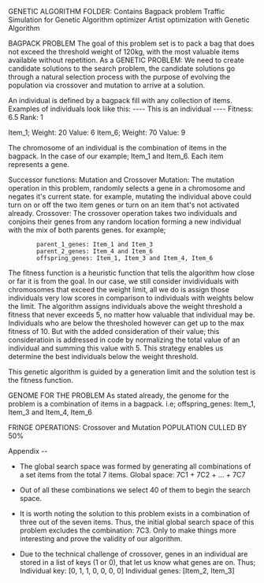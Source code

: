 GENETIC ALGORITHM FOLDER: 
Contains Bagpack problem
Traffic Simulation for Genetic Algorithm optimizer
Artist optimization with Genetic Algorithm


BAGPACK PROBLEM
The goal of this problem set is to pack a bag that does not exceed the threshold
weight of 120kg, with the most valuable items available without repetition. 
As a GENETIC PROBLEM: 
We need to create candidate solutions to the search problem, the candidate 
solutions go through a natural selection process with the purpose of evolving 
the population via crossover and mutation to arrive at a solution. 

An individual is defined by a bagpack fill with any collection of items.
Examples of individuals look liike this: 
 ---- This is an individual ----
Fitness:  6.5      Rank:  1

Item_1;     Weight: 20 Value: 6
Item_6;     Weight: 70 Value: 9

The chromosome of an individual is the combination of items in the bagpack.
In the case of our example; Item_1 and Item_6. Each item represents a gene. 

Successor functions: Mutation and Crossover
Mutation: The mutation operation in this problem, randomly selects a gene in a
		  chromosome and negates it's current state. 
		  for example, mutating the individual above could turn on or off the 
		  two item genes or turn on an item that's not activated already. 
Crossover: The crossover operation takes two individuals and conjoins their genes
			from any random location forming a new individual with the mix of 
			both parents genes. for example; 

			parent_1_genes: Item_1 and Item_3
			parent_2_genes: Item_4 and Item_6
			offspring_genes: Item_1, Item_3 and Item_4, Item_6

The fitness function is a heuristic function that tells the algorithm how close
or far it is from the goal. In our case, we still consider invidividuals with
chromosomes that exceed the weight limit, all we do is assign those individuals
very low scores in comparison to individuals with weights below the limit.
The algorithm assigns individuals above the weight threshold a fitness that never
exceeds 5, no matter how valuable that individual may be. 
Individuals who are below the thresholed however can get up to the max fitness of
10. But with the added consideration of their value; this consideratioin is addressed
in code by normalizing the total value of an individual and summing this value 
with 5. This strategy enables us determine the best individuals below the weight
threshold. 

This genetic algorithm is guided by a generation limit and the solution test is
the fitness function. 


GENOME FOR THE PROBLEM 
As stated already, the genome for the problem is a combination of items in a 
bagpack. 
i.e;        offspring_genes: Item_1, Item_3 and Item_4, Item_6

FRINGE OPERATIONS: Crossover and Mutation
POPULATION CULLED BY 50%


Appendix --
- The global search space was formed by generating all combinations of 
  a set items from the total 7 items. 
  Global space: 7C1 + 7C2 + ... + 7C7

- Out of all these combinations we select 40 of them to begin the search space.

- It is worth noting the solution to this problem exists in a combination of three 
  out of the seven items. Thus, the initial global search space of this problem
  excludes the combination: 7C3. Only to make things more interesting and prove the
  validity of our algorithm. 

- Due to the technical challenge of crossover, genes in an individual are stored
  in a list of keys (1 or 0), that let us know what genes are on. Thus; 
                Individual key: [0, 1, 1, 0, 0, 0, 0]
                Individual genes: [Item_2, Item_3]
                
